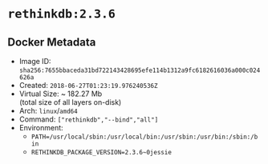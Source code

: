 # `rethinkdb:2.3.6`

## Docker Metadata

- Image ID: `sha256:7655bbaceda31bd722143428695efe114b1312a9fc6182616036a000c024626a`
- Created: `2018-06-27T01:23:19.976240536Z`
- Virtual Size: ~ 182.27 Mb  
  (total size of all layers on-disk)
- Arch: `linux`/`amd64`
- Command: `["rethinkdb","--bind","all"]`
- Environment:
  - `PATH=/usr/local/sbin:/usr/local/bin:/usr/sbin:/usr/bin:/sbin:/bin`
  - `RETHINKDB_PACKAGE_VERSION=2.3.6~0jessie`

